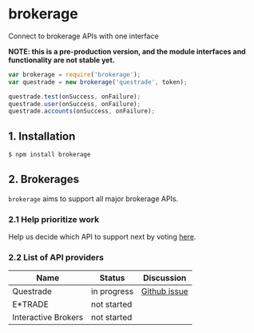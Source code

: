 # brokerage

Connect to brokerage APIs with one interface

**NOTE: this is a pre-production version, and the module interfaces and functionality are not stable yet.**

```javascript
var brokerage = require('brokerage');
var questrade = new brokerage('questrade', token);

questrade.test(onSuccess, onFailure);
questrade.user(onSuccess, onFailure);
questrade.accounts(onSuccess, onFailure);
```

## 1. Installation

```bash
$ npm install brokerage
```

## 2. Brokerages

`brokerage` aims to support all major brokerage APIs.

### 2.1 Help prioritize work

Help us decide which API to support next by voting [here](https://github.com/HiFaraz/brokerage/issues/2).

### 2.2 List of API providers

Name|Status|Discussion
---|---|---
Questrade|in progress|[Github issue](https://github.com/HiFaraz/brokerage/issues/1)	
E*TRADE|not started|
Interactive Brokers|not started|